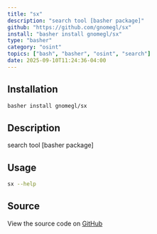 ```yaml
---
title: "sx"
description: "search tool [basher package]"
github: "https://github.com/gnomegl/sx"
install: "basher install gnomegl/sx"
type: "basher"
category: "osint"
topics: ["bash", "basher", "osint", "search"]
date: 2025-09-10T11:24:36-04:00
---
```


## Installation

```bash
basher install gnomegl/sx
```

## Description

search tool [basher package]

## Usage

```bash
sx --help
```

## Source

View the source code on [GitHub](https://github.com/gnomegl/sx)
